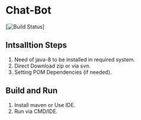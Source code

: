 # Chat-Bot
[![Build Status](https://travis-ci.org/Knlsharma/Chat-Bot.svg?branch=master)]


  ## Intsalltion Steps
   1. Need of java-8 to be installed in required system.
   2. Direct Download zip or via svn.
   3. Setting POM Dependencies (if needed).
  
  ## Build and Run
   1. Install maven or Use IDE.
   2. Run via CMD/IDE.
